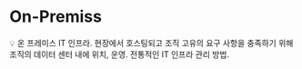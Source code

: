 # On-Premiss

<aside>
💡 온 프레미스 IT 인프라.
현장에서 호스팅되고 조직 고유의 요구 사항을 충족하기 위해 조직의 데이터 센터 내에 위치, 운영.
전통적인 IT 인프라 관리 방법.

</aside>